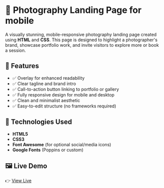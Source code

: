 # 📸 Photography Landing Page for mobile 

A visually stunning, mobile-responsive photography landing page created using **HTML** and **CSS**. This page is designed to highlight a photographer's brand, showcase portfolio work, and invite visitors to explore more or book a session.

## 🌟 Features

- ✅ Overlay for enhanced readability
- ✅ Clear tagline and brand intro
- ✅ Call-to-action button linking to portfolio or gallery
- ✅ Fully responsive design for mobile and desktop
- ✅ Clean and minimalist aesthetic
- ✅ Easy-to-edit structure (no frameworks required)

## 🔧 Technologies Used

- **HTML5**
- **CSS3**
- **Font Awesome** (for optional social/media icons)
- **Google Fonts** (Poppins or custom)

## 🖼️ Live Demo

👉 [View Live]()




